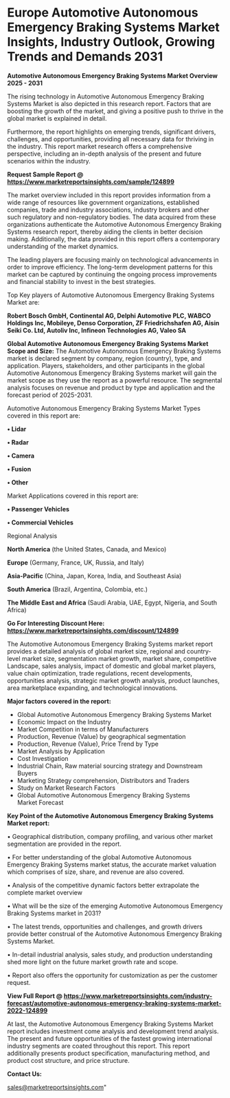 # Europe Automotive Autonomous Emergency Braking Systems Market Insights, Industry Outlook, Growing Trends and Demands 2031

<Strong> Automotive Autonomous Emergency Braking Systems Market Overview 2025 - 2031</strong>

The rising technology in Automotive Autonomous Emergency Braking Systems Market is also depicted in this research report. Factors that are boosting the growth of the market, and giving a positive push to thrive in the global market is explained in detail.

Furthermore, the report highlights on emerging trends, significant drivers, challenges, and opportunities, providing all necessary data for thriving in the industry. This report market research offers a comprehensive perspective, including an in-depth analysis of the present and future scenarios within the industry.

<strong>Request Sample Report @ <a href=https://www.marketreportsinsights.com/sample/124899>https://www.marketreportsinsights.com/sample/124899</a></strong>

The market overview included in this report provides information from a wide range of resources like government organizations, established companies, trade and industry associations, industry brokers and other such regulatory and non-regulatory bodies. The data acquired from these organizations authenticate the Automotive Autonomous Emergency Braking Systems research report, thereby aiding the clients in better decision making. Additionally, the data provided in this report offers a contemporary understanding of the market dynamics.

The leading players are focusing mainly on technological advancements in order to improve efficiency. The long-term development patterns for this market can be captured by continuing the ongoing process improvements and financial stability to invest in the best strategies.

Top Key players of Automotive Autonomous Emergency Braking Systems Market are:

<strong>Robert Bosch GmbH, Continental AG, Delphi Automotive PLC, WABCO Holdings Inc, Mobileye, Denso Corporation, ZF Friedrichshafen AG, Aisin Seiki Co. Ltd, Autoliv Inc, Infineon Technologies AG, Valeo SA</strong>

<strong><b>Global Automotive Autonomous Emergency Braking Systems Market Scope and Size:</b></strong>
The Automotive Autonomous Emergency Braking Systems market is declared segment by company, region (country), type, and application. Players, stakeholders, and other participants in the global Automotive Autonomous Emergency Braking Systems market will gain the market scope as they use the report as a powerful resource. The segmental analysis focuses on revenue and product by type and application and the forecast period of 2025-2031.

Automotive Autonomous Emergency Braking Systems Market Types covered in this report are:

<strong>• Lidar

• Radar

• Camera

• Fusion

• Other</strong>

Market Applications covered in this report are:

<strong>• Passenger Vehicles

• Commercial Vehicles</strong> 

Regional Analysis

<strong>North America</strong> (the United States, Canada, and Mexico)

<strong>Europe</strong> (Germany, France, UK, Russia, and Italy)

<strong>Asia-Pacific</strong> (China, Japan, Korea, India, and Southeast Asia)

<strong>South America</strong> (Brazil, Argentina, Colombia, etc.)

<strong>The Middle East and Africa</strong> (Saudi Arabia, UAE, Egypt, Nigeria, and South Africa)

<strong>Go For Interesting Discount Here: <a href=https://www.marketreportsinsights.com/discount/124899>https://www.marketreportsinsights.com/discount/124899</a></strong>

The Automotive Autonomous Emergency Braking Systems market report provides a detailed analysis of global market size, regional and country-level market size, segmentation market growth, market share, competitive Landscape, sales analysis, impact of domestic and global market players, value chain optimization, trade regulations, recent developments, opportunities analysis, strategic market growth analysis, product launches, area marketplace expanding, and technological innovations.

<strong><b>Major factors covered in the report:</b></strong>
<ul>
  <li>Global Automotive Autonomous Emergency Braking Systems Market </li>
  <li>Economic Impact on the Industry</li>
  <li>Market Competition in terms of Manufacturers</li>
  <li>Production, Revenue (Value) by geographical segmentation</li>
  <li>Production, Revenue (Value), Price Trend by Type</li>
  <li>Market Analysis by Application</li>
  <li>Cost Investigation</li>
  <li>Industrial Chain, Raw material sourcing strategy and Downstream Buyers</li>
  <li>Marketing Strategy comprehension, Distributors and Traders</li>
  <li>Study on Market Research Factors</li>
  <li>Global Automotive Autonomous Emergency Braking Systems Market Forecast</li>
</ul>

<strong><b>Key Point of the Automotive Autonomous Emergency Braking Systems Market report:</b></strong>

• Geographical distribution, company profiling, and various other market segmentation are provided in the report.

• For better understanding of the global Automotive Autonomous Emergency Braking Systems market status, the accurate market valuation which comprises of size, share, and revenue are also covered.

• Analysis of the competitive dynamic factors better extrapolate the complete market overview

• What will be the size of the emerging Automotive Autonomous Emergency Braking Systems market in 2031?

• The latest trends, opportunities and challenges, and growth drivers provide better construal of the Automotive Autonomous Emergency Braking Systems Market.

• In-detail industrial analysis, sales study, and production understanding shed more light on the future market growth rate and scope.

• Report also offers the opportunity for customization as per the customer request.

<strong><b>View Full Report @ <a href=https://www.marketreportsinsights.com/industry-forecast/automotive-autonomous-emergency-braking-systems-market-2022-124899>https://www.marketreportsinsights.com/industry-forecast/automotive-autonomous-emergency-braking-systems-market-2022-124899</a></b></strong>


At last, the Automotive Autonomous Emergency Braking Systems Market report includes investment come analysis and development trend analysis. The present and future opportunities of the fastest growing international industry segments are coated throughout this report. This report additionally presents product specification, manufacturing method, and product cost structure, and price structure.

<strong>Contact Us:</strong>

sales@marketreportsinsights.com"
